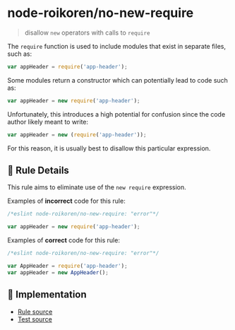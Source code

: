 # node-roikoren/no-new-require
> disallow `new` operators with calls to `require`

The `require` function is used to include modules that exist in separate files, such as:

```js
var appHeader = require('app-header');
```

Some modules return a constructor which can potentially lead to code such as:

```js
var appHeader = new require('app-header');
```

Unfortunately, this introduces a high potential for confusion since the code author likely meant to write:

```js
var appHeader = new (require('app-header'));
```

For this reason, it is usually best to disallow this particular expression.

## 📖 Rule Details

This rule aims to eliminate use of the `new require` expression.

Examples of **incorrect** code for this rule:

```js
/*eslint node-roikoren/no-new-require: "error"*/

var appHeader = new require('app-header');
```

Examples of **correct** code for this rule:

```js
/*eslint node-roikoren/no-new-require: "error"*/

var AppHeader = require('app-header');
var appHeader = new AppHeader();
```

## 🔎 Implementation

- [Rule source](https://github.com/roikoren755/eslint-plugin-node/blob/v0.0.2/src/rules/no-new-require.ts)
- [Test source](https://github.com/roikoren755/eslint-plugin-node/blob/v0.0.2/tests/src/rules/no-new-require.ts)
